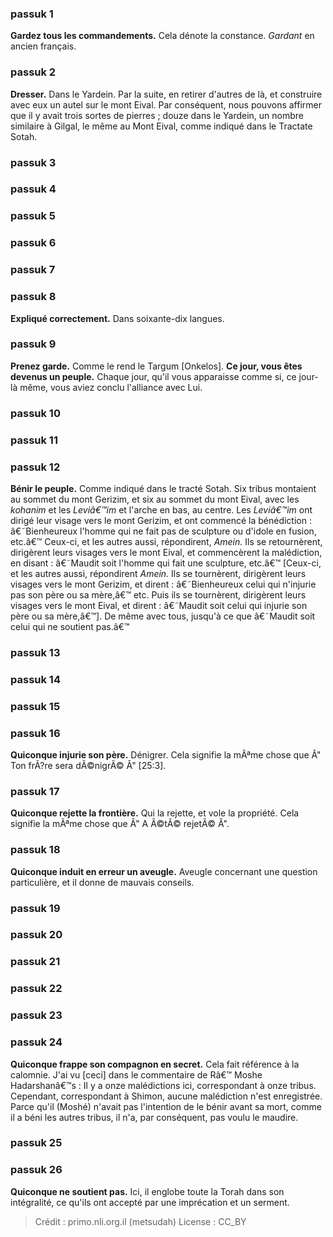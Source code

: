 
### passuk 1
<b>Gardez tous les commandements.</b> <i data-commentator="Siftei Chakhamim" data-label="âš¬"></i>Cela dénote la constance. <i>Gardant</i> en ancien français.

### passuk 2
<b>Dresser.</b> Dans le Yardein. Par la suite, en retirer d'autres de là, et construire avec eux un autel sur le mont Eival. Par conséquent, nous pouvons affirmer que <i data-commentator="Siftei Chakhamim" data-label="âš¬"></i>il y avait trois sortes de pierres ; douze dans le Yardein, un nombre similaire à Gilgal, le même au Mont Eival, comme indiqué dans le Tractate Sotah. 

### passuk 3

### passuk 4

### passuk 5

### passuk 6

### passuk 7

### passuk 8
<b>Expliqué correctement.</b> <i data-commentator="Siftei Chakhamim" data-label="âš¬"></i>Dans soixante-dix langues.

### passuk 9
<b>Prenez garde.</b> Comme le rend le Targum [Onkelos].
<b>Ce jour, vous êtes devenus un peuple.</b> <i data-commentator="Siftei Chakhamim" data-label="âš¬"></i>Chaque jour, qu'il vous apparaisse comme si, ce jour-là même, vous aviez conclu l'alliance avec Lui. 

### passuk 10

### passuk 11

### passuk 12
<b>Bénir le peuple.</b> Comme indiqué dans le tracté Sotah. Six tribus montaient au sommet du mont Gerizim, et six au sommet du mont Eival, avec les <i>kohanim</i> et les <i>Leviâ€™im</i> et l'arche en bas, au centre. <i data-commentator="Siftei Chakhamim" data-label="âš¬"></i>Les <i>Leviâ€™im</i> ont dirigé leur visage vers le mont Gerizim, et ont commencé la bénédiction : â€˜Bienheureux l'homme qui ne fait pas de sculpture ou d'idole en fusion, etc.â€™ Ceux-ci, et les autres aussi, répondirent, <i>Amein.</i> Ils se retournèrent, dirigèrent leurs visages vers le mont Eival, et commencèrent la malédiction, en disant : â€˜Maudit soit l'homme qui fait une sculpture, etc.â€™ [Ceux-ci, et les autres aussi, répondirent <i>Amein.</i> Ils se tournèrent, dirigèrent leurs visages vers le mont Gerizim, et dirent : â€˜Bienheureux celui qui n'injurie pas son père ou sa mère,â€™ etc. Puis ils se tournèrent, dirigèrent leurs visages vers le mont Eival, et dirent : â€˜Maudit soit celui qui injurie son père ou sa mère,â€™]. De même avec tous, jusqu'à ce que â€˜Maudit soit celui qui ne soutient pas.â€™ 

### passuk 13

### passuk 14

### passuk 15

### passuk 16
<b>Quiconque injurie son père.</b> Dénigrer. Cela signifie la mÃªme chose que Â" Ton frÃ?re sera dÃ©nigrÃ© Â" [25:3].

### passuk 17
<b>Quiconque rejette la frontière.</b> Qui la rejette, et vole la propriété. Cela signifie la mÃªme chose que Â" A Ã©tÃ© rejetÃ© Â". 

### passuk 18
<b>Quiconque induit en erreur un aveugle.</b> <i data-commentator="Siftei Chakhamim" data-label="âš¬"></i> Aveugle concernant une question particulière, et il donne de mauvais conseils. 

### passuk 19

### passuk 20

### passuk 21

### passuk 22

### passuk 23

### passuk 24
<b>Quiconque frappe son compagnon en secret.</b> <i data-commentator="Siftei Chakhamim" data-label="âš¬"></i>Cela fait référence à la calomnie. <i data-commentator="Siftei Chakhamim" data-label="âš¬"></i>J'ai vu [ceci] dans le commentaire de Râ€™ Moshe Hadarshanâ€™s : Il y a onze malédictions ici, correspondant à onze tribus. Cependant, correspondant à Shimon, aucune malédiction n'est enregistrée. Parce qu'il (Moshé) n'avait pas l'intention de le bénir avant sa mort, comme il a béni les autres tribus, il n'a, par conséquent, pas voulu le maudire. 

### passuk 25

### passuk 26
<b>Quiconque ne soutient pas.</b> Ici, il englobe toute la Torah dans son intégralité, ce qu'ils ont accepté par une imprécation et un serment. 

>Crédit : primo.nli.org.il (metsudah)
>License : CC_BY